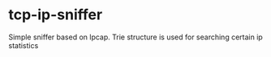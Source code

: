 # tcp-ip-sniffer
Simple sniffer based on lpcap. Trie structure is used for searching certain ip statistics
